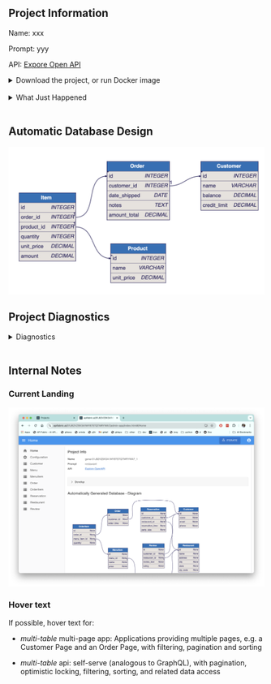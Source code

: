 ## Project Information

Name: xxx

Prompt: yyy

API: [Expore Open API]()

<details markdown>
</br>

<summary>Download the project, or run Docker image</summary>

You can explore this microservice on your own computer

1. [Download]() your project (customize in your IDE to add logic & security)

    * Observe the project is a set of [models]() - not a huge pile of difficult-to-understand code

2. Docker


</details>

</br>

<details markdown>
</br>

<summary>What Just Happened</summary>

API Logic Server / GenAI Microservice Automation has turned your prompt into a microservice:

1. A ***multi-table* application** - explore the links at left

2. A **standard *multi-table* JSON:API** - [explore Open API here]()

</br>

It simply cannot be faster or simpler.

To create unlimited projects on your cloud/network, contact `apilogicserver@gmail.com` for a free docker image, and project support.

</br>

<details markdown>
</br>

<summary>TL;DR - Instant Microservice, Customize with Declarative Rules and Python in your IDE</summary>

From a simple Natural Language Prompt (or existing database), you get:

1. **Instant Working Software** - enables collaboration and iteration to *get the requirements right:*

    * Eliminate weeks to months of complex framework coding, db design, or screen painting.  
    
    * Iterate 15 times... before lunch.

2. **Standards-Based Customization** - speed and simplicity, plus all the flexibility of a framework.  You get a standard project you can download and [**customize in your IDE**](https://apilogicserver.github.io/Docs/Tutorial/#3-customize-and-debug-in-your-ide) with Python, eg:

    * [Declarative security](https://apilogicserver.github.io/Docs/Security-Overview/): configure keycloak authentication, declare role-based row authorization<br>

    * [Declarative business logic](https://apilogicserver.github.io/Docs/Logic-Why/): multi-table constraints and derivations using ***unique rules*** that are 40X more concise than code, extensible with Python.<br>

    * [Application integration](https://apilogicserver.github.io/Docs/Sample-Integration/) (e.g., custom APIs and kafka messaging). <br>

3. **Automated Open Deployment** - standard containers

    * Created projects include scripts to automate docker creation, so you can deploy anywhere.  
    
    * Open means no runtime fees, no lock-in.


</details>

</details>

</br>

## Automatic Database Design

![db-automation](./db-automation.png)

## Project Diagnostics


<details markdown>

<summary>Diagnostics </summary>

<br>Name: genai 0182VZ9X3A1MY87STQTMRYWA7_1

Prompt: restaurant

</details>
</br>

## Internal Notes

### Current Landing
![current app-landing](./app-landing.png)

### Hover text

If possible, hover text for:

* *multi-table* multi-page app: Applications providing multiple pages, e.g. a Customer Page and an Order Page, with filtering, pagination and sorting

* *multi-table* api: self-serve (analogous to GraphQL), with pagination, optimistic locking, filtering, sorting, and related data access